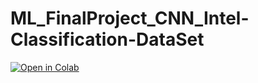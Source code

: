 # ML_FinalProject_CNN_Intel-Classification-DataSet

[![Open in Colab](https://colab.research.google.com/assets/colab-badge.svg)](https://colab.research.google.com/drive/1lThcCpe_u6g_ciRVEXB5Q2ITP-zW0TOK?usp=sharing)

